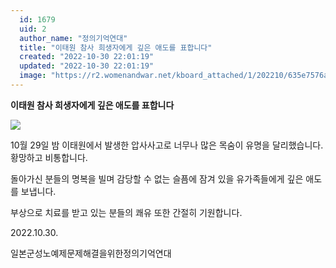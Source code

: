```yaml
---
  id: 1679
  uid: 2
  author_name: "정의기억연대"
  title: "이태원 참사 희생자에게 깊은 애도를 표합니다"
  created: "2022-10-30 22:01:19"
  updated: "2022-10-30 22:01:19"
  image: "https://r2.womenandwar.net/kboard_attached/1/202210/635e7576aa2656255810.jpeg"
---
```

**이태원 참사 희생자에게 깊은 애도를 표합니다**

![](https://r2.womenandwar.net/kboard_attached/1/202210/635e7576aa2656255810.jpeg)

10월 29일 밤 이태원에서 발생한 압사사고로 너무나 많은 목숨이 유명을 달리했습니다. 황망하고 비통합니다.

돌아가신 분들의 명복을 빌며 감당할 수 없는 슬픔에 잠겨 있을 유가족들에게 깊은 애도를 보냅니다.

부상으로 치료를 받고 있는 분들의 쾌유 또한 간절히 기원합니다.

2022.10.30.

일본군성노예제문제해결을위한정의기억연대
